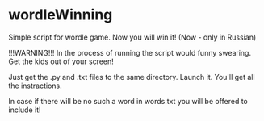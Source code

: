 # wordleWinning
Simple script for wordle game. Now you will win it! (Now - only in Russian)

!!!WARNING!!! In the process of running the script would funny swearing. Get the kids out of your screen!

Just get the .py and .txt files to the same directory. Launch it. You'll get all the instractions.

In case if there will be no such a word in words.txt you will be offered to include it!
